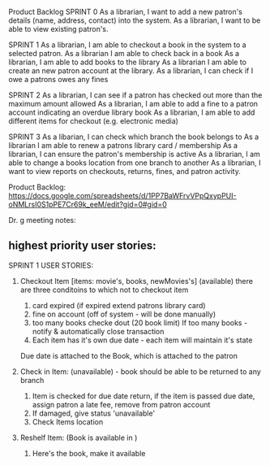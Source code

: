 Product Backlog
SPRINT 0
As a librarian, I want to add a new patron's details (name, address, contact) into the system.
As a librarian, I want to be able to view existing patron's.

SPRINT 1
As a librarian, I am able to checkout a book in the system to a selected patron.
As a librarian I am able to check back in a book
As a librarian, I am able to add books to the library
As a librarian I am able to create an new patron account at the library.
As a librarian, I can check if I owe a patrons owes any fines

SPRINT 2
As a librarian, I can see if a patron has checked out more than the maximum amount allowed
As a librarian, I am able to add a fine to a patron account indicating an overdue library book
As a librarian, I am able to add different items for checkout (e.g. electronic media)

SPRINT 3
As a libarian, I can check which branch the book belongs to
As a librarian I am able to renew a patrons library card / membership 
As a librarian, I can ensure the patron's membership is active 
As a librarian, I am able to change a books location from one branch to another 
As a librarian, I want to view reports on checkouts, returns, fines, and patron activity. 


Product Backlog:
https://docs.google.com/spreadsheets/d/1PP7BaWFrvVPpQxypPUI-oNMLrsI0S1pPE7Cr69k_eeM/edit?gid=0#gid=0


Dr. g meeting notes:
## highest priority user stories: ##
SPRINT 1 USER STORIES:
1. Checkout Item [items: movie's, books, newMovies's] (available)
there are three conditoins to which not to checkout item
    1. card expired (if expired extend patrons library card)
    2. fine on account (off of system - will be done manually)
    3. too many books checke dout (20 book limit)
        If too many books - notify & automatically close transaction
    4. Each item has it's own due date - each item will maintain it's state

    Due date is attached to the Book, which is attached to the patron

2. Check in Item: (unavailable) - book should be able to be returned to any branch
    1. Item is checked for due date return, if the item is passed due date, assign patron a late fee, remove from patron account
    2. If damaged, give status 'unavailable'
    3. Check Items location

3. Reshelf Item: (Book is available in )
    1. Here's the book, make it available



